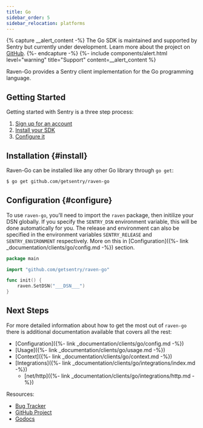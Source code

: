 ```yaml
---
title: Go
sidebar_order: 5
sidebar_relocation: platforms
---
```


{% capture __alert_content -%}
The Go SDK is maintained and supported by Sentry but currently under development. Learn more about the project on [GitHub](https://github.com/getsentry/raven-go).
{%- endcapture -%}
{%- include components/alert.html
  level="warning"
  title="Support"
  content=__alert_content
%}

Raven-Go provides a Sentry client implementation for the Go programming language.

## Getting Started
Getting started with Sentry is a three step process:

1.  [Sign up for an account](https://sentry.io/signup/)
2.  [Install your SDK](#install)
3.  [Configure it](#configure)

<!-- WIZARD -->
## Installation {#install}

Raven-Go can be installed like any other Go library through `go get`:

```bash
$ go get github.com/getsentry/raven-go
```

## Configuration {#configure}

To use `raven-go`, you’ll need to import the `raven` package, then initilize your DSN globally. If you specify the `SENTRY_DSN` environment variable, this will be done automatically for you. The release and environment can also be specified in the environment variables `SENTRY_RELEASE` and `SENTRY_ENVIRONMENT` respectively.
More on this in [Configuration]({%- link _documentation/clients/go/config.md -%}) section.

```go
package main

import "github.com/getsentry/raven-go"

func init() {
    raven.SetDSN("___DSN___")
}
```
<!-- ENDWIZARD -->

## Next Steps

For more detailed information about how to get the most out of `raven-go` there is additional documentation available that covers all the rest:

- [Configuration]({%- link _documentation/clients/go/config.md -%})
- [Usage]({%- link _documentation/clients/go/usage.md -%})
- [Context]({%- link _documentation/clients/go/context.md -%})
- [Integrations]({%- link _documentation/clients/go/integrations/index.md -%})
  - [net/http]({%- link _documentation/clients/go/integrations/http.md -%})

Resources:

- [Bug Tracker](https://github.com/getsentry/raven-go/issues)
- [GitHub Project](https://github.com/getsentry/raven-go)
- [Godocs](https://godoc.org/github.com/getsentry/raven-go)
